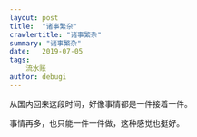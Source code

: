 ```yaml
---
layout: post
title:  "诸事繁杂"
crawlertitle: "诸事繁杂"
summary: "诸事繁杂"
date:   2019-07-05
tags: 
    流水账
author: debugi
---
```


从国内回来这段时间，好像事情都是一件接着一件。  

事情再多，也只能一件一件做，这种感觉也挺好。  

 